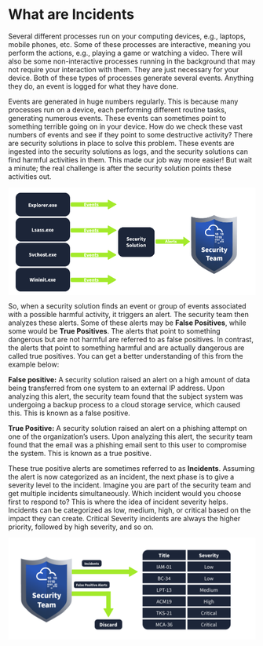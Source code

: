 # What are Incidents

Several different processes run on your computing devices, e.g., laptops, mobile phones, etc. Some of these processes are interactive, meaning you perform the actions, e.g., playing a game or watching a video. There will also be some non-interactive processes running in the background that may not require your interaction with them. They are just necessary for your device. Both of these types of processes generate several events. Anything they do, an event is logged for what they have done.

Events are generated in huge numbers regularly. This is because many processes run on a device, each performing different routine tasks, generating numerous events. These events can sometimes point to something terrible going on in your device. How do we check these vast numbers of events and see if they point to some destructive activity? There are security solutions in place to solve this problem. These events are ingested into the security solutions as logs, and the security solutions can find harmful activities in them. This made our job way more easier! But wait a minute; the real challenge is after the security solution points these activities out.

<img src="../../../_resources/events.png" alt="events.png" style="display:block; margin: 0 auto;"/>

So, when a security solution finds an event or group of events associated with a possible harmful activity, it triggers an alert. The security team then analyzes these alerts. Some of these alerts may be **False Positives**, while some would be **True Positives**. The alerts that point to something dangerous but are not harmful are referred to as false positives. In contrast, the alerts that point to something harmful and are actually dangerous are called true positives. You can get a better understanding of this from the example below:

**False positive:** A security solution raised an alert on a high amount of data being transferred from one system to an external IP address. Upon analyzing this alert, the security team found that the subject system was undergoing a backup process to a cloud storage service, which caused this. This is known as a false positive.

**True Positive:** A security solution raised an alert on a <span style="color: inherit;">phishing</span> attempt on one of the organization’s users. Upon analyzing this alert, the security team found that the email was a <span style="color: inherit;">phishing</span> email sent to this user to compromise the system. This is known as a true positive.

These true positive alerts are sometimes referred to as **Incidents**. Assuming the alert is now categorized as an incident, the next phase is to give a severity level to the incident. Imagine you are part of the security team and get multiple incidents simultaneously. Which incident would you choose first to respond to? This is where the idea of incident severity helps. Incidents can be categorized as low, medium, high, or critical based on the impact they can create. Critical Severity incidents are always the higher priority, followed by high severity, and so on.

<img src="../../../_resources/d7f08a204490272526bfba146ac07f73.png" alt="d7f08a204490272526bfba146ac07f73.png" style="display:block; margin: 0 auto;"/>